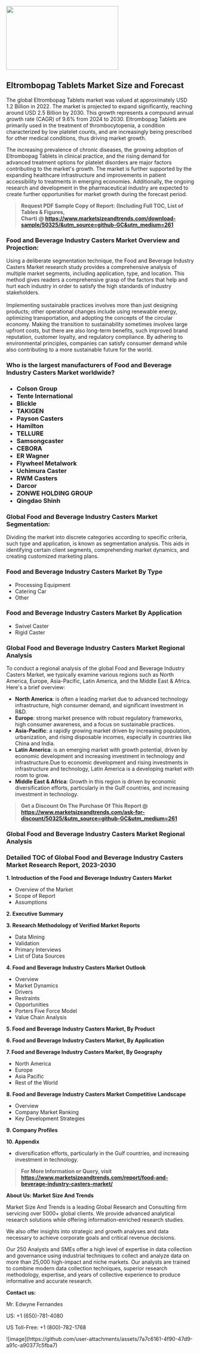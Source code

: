 <p><img class="alignnone size-medium wp-image-20088" src="https://ffe5etoiles.com/wp-content/uploads/2024/12/MST1-300x171.png" alt="" width="300" height="171" /></p><h2>Eltrombopag Tablets Market Size and Forecast</h2><p>The global Eltrombopag Tablets market was valued at approximately USD 1.2 Billion in 2022. The market is projected to expand significantly, reaching around USD 2.5 Billion by 2030. This growth represents a compound annual growth rate (CAGR) of 9.6% from 2024 to 2030. Eltrombopag Tablets are primarily used in the treatment of thrombocytopenia, a condition characterized by low platelet counts, and are increasingly being prescribed for other medical conditions, thus driving market growth.</p><p>The increasing prevalence of chronic diseases, the growing adoption of Eltrombopag Tablets in clinical practice, and the rising demand for advanced treatment options for platelet disorders are major factors contributing to the market's growth. The market is further supported by the expanding healthcare infrastructure and improvements in patient accessibility to treatments in emerging economies. Additionally, the ongoing research and development in the pharmaceutical industry are expected to create further opportunities for market growth during the forecast period.</p></p><blockquote id="" class=""><strong>Request PDF Sample Copy of Report: (Including Full TOC, List of Tables &amp; Figures, Chart)&nbsp;@&nbsp;<strong><a href="https://www.marketsizeandtrends.com/download-sample/50325/&utm_source=github-GC&utm_medium=261" target="_blank">https://www.marketsizeandtrends.com/download-sample/50325/&utm_source=github-GC&utm_medium=261</a></strong></strong></blockquote><h3 id="" class="">Food and Beverage Industry Casters Market&nbsp;Overview and Projection:</h3><p id="" class="">Using a deliberate segmentation technique, the Food and Beverage Industry Casters Market research study provides a comprehensive analysis of multiple market segments, including application, type, and location. This method gives readers a comprehensive grasp of the factors that help and hurt each industry in order to satisfy the high standards of industry stakeholders. <br /> <br />Implementing sustainable practices involves more than just designing products; other operational changes include using renewable energy, optimizing transportation, and adopting the concepts of the circular economy. Making the transition to sustainability sometimes involves large upfront costs, but there are also long-term benefits, such improved brand reputation, customer loyalty, and regulatory compliance. By adhering to environmental principles, companies can satisfy consumer demand while also contributing to a more sustainable future for the world.</p><h3 id="" class="">Who is the largest manufacturers of&nbsp;Food and Beverage Industry Casters Market worldwide?</h3><h3 class=""><p><ul><li>Colson Group </li><li> Tente International </li><li> Blickle </li><li> TAKIGEN </li><li> Payson Casters </li><li> Hamilton </li><li> TELLURE </li><li> Samsongcaster </li><li> CEBORA </li><li> ER Wagner </li><li> Flywheel Metalwork </li><li> Uchimura Caster </li><li> RWM Casters </li><li> Darcor </li><li> ZONWE HOLDING GROUP </li><li> Qingdao Shinh</li></ul></p></h3><h3 id="" class="">Global&nbsp;Food and Beverage Industry Casters Market Segmentation:</h3><p id="" class="">Dividing the market into discrete categories according to specific criteria, such type and application, is known as segmentation analysis. This aids in identifying certain client segments, comprehending market dynamics, and creating customized marketing plans.</p><h3 id="" class="">Food and Beverage Industry Casters Market&nbsp;By Type</h3><p><p><ul><li>Processing Equipment</li><li> Catering Car</li><li> Other</p></li></ul></p></p><h3 id="" class="">Food and Beverage Industry Casters Market&nbsp;By Application</h3><p class=""><p><ul><li>Swivel Caster</li><li> Rigid Caster</li></ul></p></p><h3 id="" class="">Global Food and Beverage Industry Casters Market Regional Analysis</h3><p id="" class="">To conduct a regional analysis of the global Food and Beverage Industry Casters Market, we typically examine various regions such as North America, Europe, Asia-Pacific, Latin America, and the Middle East &amp; Africa. Here's a brief overview:</p><ul><li><strong>North America</strong>: is often a leading market due to advanced technology infrastructure, high consumer demand, and significant investment in R&amp;D.</li><li><strong>Europe</strong>: strong market presence with robust regulatory frameworks, high consumer awareness, and a focus on sustainable practices.</li><li><strong>Asia-Pacific</strong>: a rapidly growing market driven by increasing population, urbanization, and rising disposable incomes, especially in countries like China and India.</li><li><strong>Latin America</strong>: is an emerging market with growth potential, driven by economic development and increasing investment in technology and infrastructure.Due to economic development and rising investments in infrastructure and technology, Latin America is a developing market with room to grow.</li><li><strong>Middle East &amp; Africa</strong>: Growth in this region is driven by economic diversification efforts, particularly in the Gulf countries, and increasing investment in technology.</li></ul><blockquote id="" class=""><strong>Get a Discount On The Purchase Of This Report @ <strong><a href="https://www.marketsizeandtrends.com/ask-for-discount/50325/&utm_source=github-GC&utm_medium=261" target="_blank">https://www.marketsizeandtrends.com/ask-for-discount/50325/&utm_source=github-GC&utm_medium=261</a></strong></strong></blockquote><h3 id="" class="">Global Food and Beverage Industry Casters Market Regional Analysis</h3><h3 id="" class="">Detailed TOC of Global Food and Beverage Industry Casters Market Research Report, 2023-2030</h3><p id="" class=""><strong>1. Introduction of the Food and Beverage Industry Casters Market</strong></p><ul><li>Overview of the Market</li><li>Scope of Report</li><li>Assumptions</li></ul><p id="" class=""><strong>2. Executive Summary</strong></p><p id="" class=""><strong>3. Research Methodology of Verified Market Reports</strong></p><ul><li>Data Mining</li><li>Validation</li><li>Primary Interviews</li><li>List of Data Sources</li></ul><p id="" class=""><strong>4. Food and Beverage Industry Casters Market Outlook</strong></p><ul><li>Overview</li><li>Market Dynamics</li><li>Drivers</li><li>Restraints</li><li>Opportunities</li><li>Porters Five Force Model</li><li>Value Chain Analysis</li></ul><p id="" class=""><strong>5. Food and Beverage Industry Casters Market, By Product</strong></p><p id="" class=""><strong>6. Food and Beverage Industry Casters Market, By Application</strong></p><p id="" class=""><strong>7. Food and Beverage Industry Casters Market, By Geography</strong></p><ul><li>North America</li><li>Europe</li><li>Asia Pacific</li><li>Rest of the World</li></ul><p id="" class=""><strong>8. Food and Beverage Industry Casters Market Competitive Landscape</strong></p><ul><li>Overview</li><li>Company Market Ranking</li><li>Key Development Strategies</li></ul><p id="" class=""><strong>9. Company Profiles</strong></p><p id="" class=""><strong>10. Appendix</strong></p><ul><li>diversification efforts, particularly in the Gulf countries, and increasing investment in technology.</li></ul><blockquote id="" class=""><strong>For More Information or Query, visit <strong><strong><a href="https://www.marketsizeandtrends.com/report/food-and-beverage-industry-casters-market/" target="_blank">https://www.marketsizeandtrends.com/report/food-and-beverage-industry-casters-market/</a></strong></strong></strong></blockquote><p id="" class=""><strong>About Us: Market Size And Trends</strong></p><p id="" class="">Market Size And Trends is a leading Global Research and Consulting firm servicing over 5000+ global clients. We provide advanced analytical research solutions while offering information-enriched research studies.</p><p id="" class="">We also offer insights into strategic and growth analyses and data necessary to achieve corporate goals and critical revenue decisions.</p><p id="" class="">Our 250 Analysts and SMEs offer a high level of expertise in data collection and governance using industrial techniques to collect and analyze data on more than 25,000 high-impact and niche markets. Our analysts are trained to combine modern data collection techniques, superior research methodology, expertise, and years of collective experience to produce informative and accurate research.</p><p id="" class=""><strong>Contact us:</strong></p><p id="" class="">Mr. Edwyne Fernandes</p><p id="" class="">US: +1 (650)-781-4080</p><p id="" class="">US Toll-Free: +1 (800)-782-1768</p>
![image](https://github.com/user-attachments/assets/7a7c6161-4f90-47d9-a91c-a90377c5fba7)
